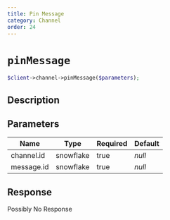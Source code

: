 ```yaml
---
title: Pin Message
category: Channel
order: 24
---
```


# `pinMessage`

```php
$client->channel->pinMessage($parameters);
```

## Description



## Parameters


Name | Type | Required | Default
--- | --- | --- | ---
channel.id | snowflake | true | *null*
message.id | snowflake | true | *null*

## Response

Possibly No Response

